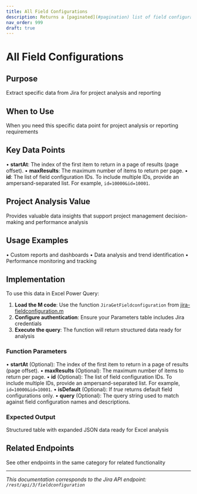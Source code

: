 ```yaml
---
title: All Field Configurations
description: Returns a [paginated](#pagination) list of field configurations. The list can be for all field configurations or a subset determined by any combinatio...
nav_order: 999
draft: true
---
```


# All Field Configurations

## Purpose
Extract specific data from Jira for project analysis and reporting

## When to Use
When you need this specific data point for project analysis or reporting requirements

## Key Data Points
• **startAt**: The index of the first item to return in a page of results (page offset).
• **maxResults**: The maximum number of items to return per page.
• **id**: The list of field configuration IDs. To include multiple IDs, provide an ampersand-separated list. For example, `id=10000&id=10001`.

## Project Analysis Value
Provides valuable data insights that support project management decision-making and performance analysis

## Usage Examples
• Custom reports and dashboards
• Data analysis and trend identification
• Performance monitoring and tracking

## Implementation
To use this data in Excel Power Query:

1. **Load the M code**: Use the function `JiraGetFieldconfiguration` from [jira-fieldconfiguration.m](../assets/jira-fieldconfiguration.m)
2. **Configure authentication**: Ensure your Parameters table includes Jira credentials
3. **Execute the query**: The function will return structured data ready for analysis

### Function Parameters
• **startAt** (Optional): The index of the first item to return in a page of results (page offset).
• **maxResults** (Optional): The maximum number of items to return per page.
• **id** (Optional): The list of field configuration IDs. To include multiple IDs, provide an ampersand-separated list. For example, `id=10000&id=10001`.
• **isDefault** (Optional): If *true* returns default field configurations only.
• **query** (Optional): The query string used to match against field configuration names and descriptions.

### Expected Output
Structured table with expanded JSON data ready for Excel analysis

## Related Endpoints
See other endpoints in the same category for related functionality

---
*This documentation corresponds to the Jira API endpoint: `/rest/api/3/fieldconfiguration`*
